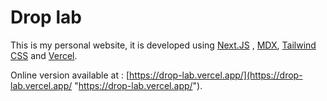 # Drop lab

This is my personal website, it is developed using [Next.JS](https://nextjs.org/ "Next.JS") , [MDX](https://mdxjs.com/ "MDX"), [Tailwind CSS](https://tailwindcss.com/ "Tailwind CSS") and [Vercel](https://vercel.com/ "Vercel").

Online version available at : [https://drop-lab.vercel.app/](https://drop-lab.vercel.app/ "https://drop-lab.vercel.app/").
